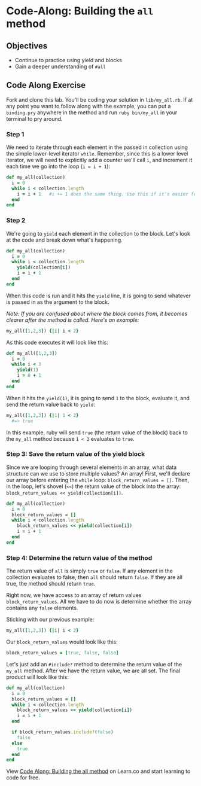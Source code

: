 # Code-Along: Building the `all` method

## Objectives

- Continue to practice using yield and blocks
- Gain a deeper understanding of `#all`

## Code Along Exercise

Fork and clone this lab. You'll be coding your solution in `lib/my_all.rb`. If
at any point you want to follow along with the example, you can put a
`binding.pry` anywhere in the method and run `ruby bin/my_all` in your terminal
to pry around.

### Step 1

We need to iterate through each element in the passed in collection using the
simple lower-level iterator `while`. Remember, since this is a lower level
iterator, we will need to explicitly add a counter we'll call `i`, and increment
it each time we go into the loop (`i = i + 1`):

```ruby
def my_all(collection)
  i = 0
  while i < collection.length
    i = i + 1   #i += 1 does the same thing. Use this if it's easier for you.
  end
end
```

### Step 2

We're going to `yield` each element in the collection to the block. Let's look
at the code and break down what's happening.

```ruby
def my_all(collection)
  i = 0
  while i < collection.length
    yield(collection[i])
    i = i + 1
  end
end
```

When this code is run and it hits the `yield` line, it is going to send whatever
is passed in as the argument to the block.

_Note: If you are confused about where the block comes from, it becomes clearer
after the method is called. Here's an example:_

```ruby
my_all([1,2,3]) {|i| i < 2}
```

As this code executes it will look like this:

```ruby
def my_all([1,2,3])
  i = 0
  while i < 3
    yield(1)
    i = 0 + 1
  end
end
```

When it hits the `yield(1)`, it is going to send `1` to the block, evaluate it,
and send the return value back to `yield`:

```ruby
my_all([1,2,3]) {|1| 1 < 2}
  #=> true
```

In this example, ruby will send `true` (the return value of the block) back to
the `my_all` method because `1 < 2` evaluates to `true`.

### Step 3: Save the return value of the yield block

Since we are looping through several elements in an array, what data structure
can we use to store multiple values? An array! First, we'll declare our array
before entering the `while` loop: `block_return_values = []`. Then, in the loop,
let's shovel (`<<`) the return value of the block into the array:
`block_return_values << yield(collection[i])`.

```ruby
def my_all(collection)
  i = 0
  block_return_values = []
  while i < collection.length
    block_return_values << yield(collection[i])
    i = i + 1
  end
end
```

### Step 4: Determine the return value of the method

The return value of `all` is simply `true` or `false`. If any element in the
collection evaluates to false, then `all` should return `false`. If they are
all true, the method should return `true`.

Right now, we have access to an array of return values `block_return_values`.
All we have to do now is determine whether the array contains any `false`
elements.

Sticking with our previous example:

```ruby
my_all([1,2,3]) {|i| i < 2}
```

Our `block_return_values` would look like this:

```ruby
block_return_values = [true, false, false]
```

Let's just add an `#include?` method to determine the return value of the
`my_all` method. After we have the return value, we are all set. The final
product will look like this:

```ruby
def my_all(collection)
  i = 0
  block_return_values = []
  while i < collection.length
    block_return_values << yield(collection[i])
    i = i + 1
  end

  if block_return_values.include?(false)
    false
  else
    true
  end
end
```

<p data-visibility='hidden'>View <a href='https://learn.co/lessons/my_all' title='Code Along: Building the all method'>Code Along: Building the all method</a> on Learn.co and start learning to code for free.</p>
